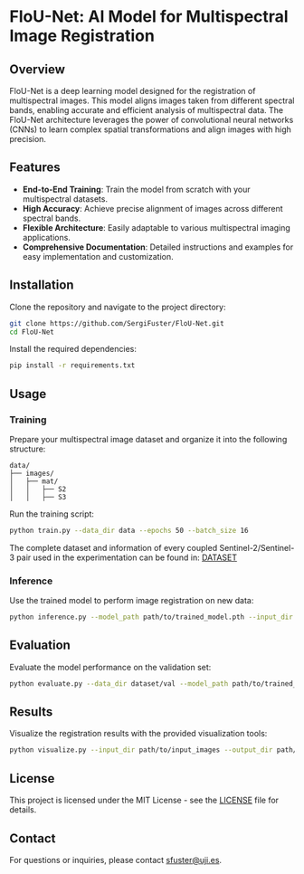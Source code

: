 # FloU-Net: AI Model for Multispectral Image Registration

## Overview

FloU-Net is a deep learning model designed for the registration of multispectral images. This model aligns images taken from different spectral bands, enabling accurate and efficient analysis of multispectral data. The FloU-Net architecture leverages the power of convolutional neural networks (CNNs) to learn complex spatial transformations and align images with high precision.

## Features

- **End-to-End Training**: Train the model from scratch with your multispectral datasets.
- **High Accuracy**: Achieve precise alignment of images across different spectral bands.
- **Flexible Architecture**: Easily adaptable to various multispectral imaging applications.
- **Comprehensive Documentation**: Detailed instructions and examples for easy implementation and customization.

## Installation

Clone the repository and navigate to the project directory:

```bash
git clone https://github.com/SergiFuster/FloU-Net.git
cd FloU-Net
```

Install the required dependencies:

```bash
pip install -r requirements.txt
```

## Usage

### Training

Prepare your multispectral image dataset and organize it into the following structure:

```
data/
├── images/
│   ├── mat/
│   │   ├── S2
│   │   ├── S3
```

Run the training script:

```bash
python train.py --data_dir data --epochs 50 --batch_size 16
```

The complete dataset and information of every coupled Sentinel-2/Sentinel-3 pair used in the experimentation can be found in: [DATASET](https://ujies.sharepoint.com/sites/Z365-EVIS/Documents%20compartits/Forms/AllItems.aspx?csf=1&web=1&e=BCECgp&CID=39444ccc%2Df63d%2D4b61%2D82e2%2Da7f9ef5f60b7&FolderCTID=0x012000830B65DFB949E748998958F7F3AA09D9&id=%2Fsites%2FZ365%2DEVIS%2FDocuments%20compartits%2FPublic%5FData%2FS2%20S3%20DATASET%20FLOU%2DNET)

### Inference

Use the trained model to perform image registration on new data:

```bash
python inference.py --model_path path/to/trained_model.pth --input_dir path/to/input_images --output_dir path/to/output_images
```

## Evaluation

Evaluate the model performance on the validation set:

```bash
python evaluate.py --data_dir dataset/val --model_path path/to/trained_model.pth
```

## Results

Visualize the registration results with the provided visualization tools:

```bash
python visualize.py --input_dir path/to/input_images --output_dir path/to/output_images
```

## License

This project is licensed under the MIT License - see the [LICENSE](LICENSE) file for details.

## Contact

For questions or inquiries, please contact [sfuster@uji.es](mailto:sfuster@uji.es).
